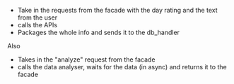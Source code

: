 * Take in the requests from the facade with the day rating and the text from the user
* calls the APIs
* Packages the whole info and sends it to the db_handler

Also

* Takes in the "analyze" request from the facade
* calls the data analyser, waits for the data (in async) and returns it to the facade